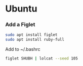 # Ubuntu

### Add a Figlet
```bash
sudo apt install figlet
sudo apt install ruby-full
```
Add to ~/.bashrc
```bash
figlet SHUBH | lolcat --seed 105
```
